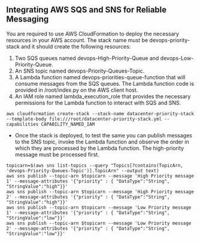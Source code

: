 ## Integrating AWS SQS and SNS for Reliable Messaging

You are required to use AWS CloudFormation to deploy the necessary resources in your AWS account. The stack name must be devops-priority-stack and it should create the following resources:

1. Two SQS queues named devops-High-Priority-Queue and devops-Low-Priority-Queue.
2. An SNS topic named devops-Priority-Queues-Topic.
3. A Lambda function named devops-priorities-queue-function that will consume messages from the SQS queues. The Lambda function code is provided in /root/index.py on the AWS client host.
4. An IAM role named lambda_execution_role that provides the necessary permissions for the Lambda function to interact with SQS and SNS.

```
aws cloudformation create-stack --stack-name datacenter-priority-stack --template-body file:///root/datacenter-priority-stack.yml --capabilities CAPABILITY_NAMED_IAM
```

- Once the stack is deployed, to test the same you can publish messages to the SNS topic, invoke the Lambda function and observe the order in which they are processed by the Lambda function. The high-priority message must be processed first.

```
topicarn=$(aws sns list-topics --query "Topics[?contains(TopicArn, 'devops-Priority-Queues-Topic')].TopicArn" --output text)
aws sns publish --topic-arn $topicarn --message 'High Priority message 1' --message-attributes '{"priority" : { "DataType":"String", "StringValue":"high"}}'
aws sns publish --topic-arn $topicarn --message 'High Priority message 2' --message-attributes '{"priority" : { "DataType":"String", "StringValue":"high"}}'
aws sns publish --topic-arn $topicarn --message 'Low Priority message 1' --message-attributes '{"priority" : { "DataType":"String", "StringValue":"low"}}'
aws sns publish --topic-arn $topicarn --message 'Low Priority message 2' --message-attributes '{"priority" : { "DataType":"String", "StringValue":"low"}}'
```
